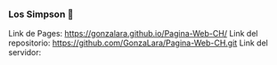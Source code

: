 ### Los Simpson 	:crown:

Link de Pages: https://gonzalara.github.io/Pagina-Web-CH/
Link del repositorio: https://github.com/GonzaLara/Pagina-Web-CH.git
Link del servidor: 
